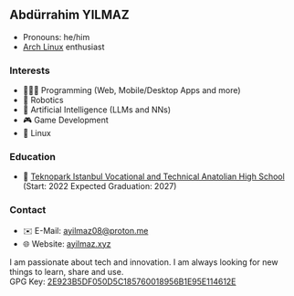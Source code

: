## Abdürrahim YILMAZ
* Pronouns: he/him
* [Arch Linux](https://www.archlinux.org/) enthusiast

### Interests
* 🧑🏻‍💻 Programming (Web, Mobile/Desktop Apps and more)
* 🤖 Robotics
* 🧠 Artificial Intelligence (LLMs and NNs)
* 🎮 Game Development
* 🐧 Linux

### Education
* 🏫 [Teknopark Istanbul Vocational and Technical Anatolian High School](https://teknoparkistanbul.meb.k12.tr/) (Start: 2022 Expected Graduation: 2027)

### Contact
* ✉️ E-Mail: ayilmaz08@proton.me
* 🌐 Website: [ayilmaz.xyz](http://ayilmaz.xyz)

I am passionate about tech and innovation. I am always looking for new things to learn, share and use. \
GPG Key: [2E923B5DF050D5C185760018956B1E95E114612E](https://keys.openpgp.org/search?q=2E923B5DF050D5C185760018956B1E95E114612E)
